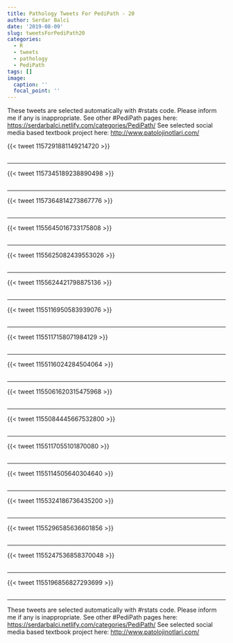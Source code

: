 ```yaml
---
title: Pathology Tweets For PediPath - 20
author: Serdar Balci
date: '2019-08-09'
slug: tweetsForPediPath20
categories:
  - R
  - tweets
  - pathology
  - PediPath
tags: []
image:
  caption: ''
  focal_point: ''
---
```



These tweets are selected automatically with #rstats code. Please inform me if any is inappropriate.
See other #PediPath pages here: https://serdarbalci.netlify.com/categories/PediPath/ 
See selected social media based textbook project here: http://www.patolojinotlari.com/

{{< tweet 1157291881149214720 >}}
<br>
<br>
<hr>
{{< tweet 1157345189238890498 >}}
<br>
<br>
<hr>
{{< tweet 1157364814273867776 >}}
<br>
<br>
<hr>
{{< tweet 1155645016733175808 >}}
<br>
<br>
<hr>
{{< tweet 1155625082439553026 >}}
<br>
<br>
<hr>
{{< tweet 1155624421798875136 >}}
<br>
<br>
<hr>
{{< tweet 1155116950583939076 >}}
<br>
<br>
<hr>
{{< tweet 1155117158071984129 >}}
<br>
<br>
<hr>
{{< tweet 1155116024284504064 >}}
<br>
<br>
<hr>
{{< tweet 1155061620315475968 >}}
<br>
<br>
<hr>
{{< tweet 1155084445667532800 >}}
<br>
<br>
<hr>
{{< tweet 1155117055101870080 >}}
<br>
<br>
<hr>
{{< tweet 1155114505640304640 >}}
<br>
<br>
<hr>
{{< tweet 1155324186736435200 >}}
<br>
<br>
<hr>
{{< tweet 1155296585636601856 >}}
<br>
<br>
<hr>
{{< tweet 1155247536858370048 >}}
<br>
<br>
<hr>
{{< tweet 1155196856827293699 >}}
<br>
<br>
<hr>


These tweets are selected automatically with #rstats code. Please inform me if any is inappropriate.
See other #PediPath pages here: https://serdarbalci.netlify.com/categories/PediPath/ 
See selected social media based textbook project here: http://www.patolojinotlari.com/
